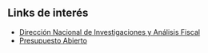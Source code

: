 ## Links de interés

* [Dirección Nacional de Investigaciones y Análisis Fiscal](https://www.argentina.gob.ar/economia/ingresospublicos/dniaf)
* [Presupuesto Abierto](https://www.presupuestoabierto.gob.ar/sici/)

